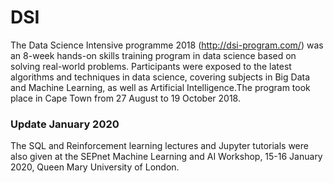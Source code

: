 # DSI

The Data Science Intensive programme 2018 (http://dsi-program.com/) was an 8-week hands-on skills training program in data science based on solving real-world problems. Participants were exposed to the latest algorithms and techniques in data science, covering subjects in Big Data and Machine Learning, as well as Artificial Intelligence.The program took place in Cape Town from 27 August to 19 October 2018. 

### Update January 2020
The SQL and Reinforcement learning lectures and Jupyter tutorials were also given at the SEPnet Machine Learning and AI Workshop, 15-16 January 2020, Queen Mary University of London.

